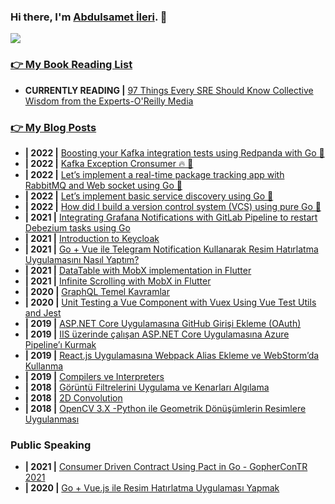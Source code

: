 ### Hi there, I'm [Abdulsamet İleri](https://www.linkedin.com/in/abdulsamet-ileri-839222121/). 👋 

<img src="https://visitor-badge.laobi.icu/badge?page_id=abdulsametileri.abdulsametileri" style="max-width:100%;">

### [👉 My Book Reading List](https://github.com/Abdulsametileri/my-reading-list)
- **CURRENTLY READING |** [97 Things Every SRE Should Know Collective Wisdom from the Experts-O'Reilly Media](https://www.amazon.com/Things-Every-SRE-Should-Know/dp/1492081493)

### [👉 My Blog Posts](https://abdulsamet-ileri.medium.com/)
- **| 2022 |** [Boosting your Kafka integration tests using Redpanda with Go 🚀](https://abdulsamet-ileri.medium.com/boosting-your-kafka-integration-tests-using-redpanda-with-go-247e4276c61d)
- **| 2022 |** [Kafka Exception Cronsumer 🔥 🚀](https://medium.com/trendyol-tech/kafka-exception-c-r-onsumer-37c459e4849d)
- **| 2022 |** [Let’s implement a real-time package tracking app with RabbitMQ and Web socket using Go 🚀](https://abdulsamet-ileri.medium.com/lets-implement-a-real-time-package-tracking-app-with-rabbitmq-and-web-socket-using-go-80f5a5ca5c55)
- **| 2022 |** [Let’s implement basic service discovery using Go 🚀](https://abdulsamet-ileri.medium.com/lets-implement-basic-service-discovery-using-go-d91c513883f6)
- **| 2022 |** [How did I build a version control system (VCS) using pure Go 🚀](https://medium.com/@abdulsamet-ileri/how-was-i-build-a-version-control-system-vcs-using-pure-go-83ec8ec5d4f4)
- **| 2021 |** [Integrating Grafana Notifications with GitLab Pipeline to restart Debezium tasks using Go](https://medium.com/modanisa-engineering/integrating-grafana-notifications-with-gitlab-pipeline-to-restart-debezium-tasks-using-go-1378c9eaf7b8)
- **| 2021 |** [Introduction to Keycloak](https://abdulsamet-ileri.medium.com/introduction-to-keycloak-227c3902754a)
- **| 2021 |** [Go + Vue ile Telegram Notification Kullanarak Resim Hatırlatma Uygulamasını Nasıl Yaptım?](https://abdulsamet-ileri.medium.com/go-vue-ile-telegram-notification-kullanarak-resim-hat%C4%B1rlatma-uygulamas%C4%B1n%C4%B1-nas%C4%B1l-yapt%C4%B1m-e7ab50bfe4ad)
- **| 2021 |** [DataTable with MobX implementation in Flutter](https://levelup.gitconnected.com/datatable-with-mobx-implementation-in-flutter-8c5994b118e1)
- **| 2021 |** [Infinite Scrolling with MobX in Flutter](https://medium.com/hardwareandro/infinite-scrolling-with-mobx-in-flutter-2973cc00fc29)
- **| 2020 |** [GraphQL Temel Kavramlar](https://abdulsamet-ileri.medium.com/graphql-temel-kavramlar-a5641e885296)
- **| 2020 |** [Unit Testing a Vue Component with Vuex Using Vue Test Utils and Jest](https://abdulsamet-ileri.medium.com/unit-testing-a-vue-component-with-vuex-using-vue-test-utils-and-jest-5433053535ec)
- **| 2019 |** [ASP.NET Core Uygulamasına GitHub Girişi Ekleme (OAuth)](https://abdulsamet-ileri.medium.com/asp-net-core-uygulamas%C4%B1na-github-giri%C5%9Fi-ekleme-oauth-574852cb2d53)
- **| 2019 |** [IIS üzerinde çalışan ASP.NET Core Uygulamasına Azure Pipeline’ı Kurmak](https://abdulsamet-ileri.medium.com/iis-%C3%BCzerinde-%C3%A7al%C4%B1%C5%9Fan-asp-net-core-uygulamas%C4%B1na-azure-pipeline%C4%B1-kurmak-ea50f451556)
- **| 2019 |** [React.js Uygulamasına Webpack Alias Ekleme ve WebStorm’da Kullanma](https://abdulsamet-ileri.medium.com/react-js-uygulamas%C4%B1na-webpack-alias-ekleme-ve-webstormda-kullanma-a7c47b6f0695)
- **| 2019 |** [Compilers ve Interpreters](https://abdulsamet-ileri.medium.com/compilers-ve-interpreters-eacd14a227c4)
- **| 2018 |** [Görüntü Filtrelerini Uygulama ve Kenarları Algılama](https://abdulsamet-ileri.medium.com/g%C3%B6r%C3%BCnt%C3%BC-filtrelerini-uygulama-ve-kenarlar%C4%B1-alg%C4%B1lama-21d42f194db4)
- **| 2018 |** [2D Convolution](https://abdulsamet-ileri.medium.com/2d-convolution-ced5d339aa5)
- **| 2018 |** [OpenCV 3.X -Python ile Geometrik Dönüşümlerin Resimlere Uygulanması](https://abdulsamet-ileri.medium.com/opencv-3-x-python-ile-geometrik-d%C3%B6n%C3%BC%C5%9F%C3%BCmlerin-resimlere-uygulanmas%C4%B1-2923ff14f4e7)

### Public Speaking
- **| 2021 |** [Consumer Driven Contract Using Pact in Go - GopherConTR 2021](https://www.youtube.com/watch?v=vkN6AFUa-5Y)
- **| 2020 |** [Go + Vue.js ile Resim Hatırlatma Uygulaması Yapmak](https://www.youtube.com/watch?v=YYvXWVRMpJw)

<!--
**Abdulsametileri/Abdulsametileri** is a ✨ _special_ ✨ repository because its `README.md` (this file) appears on your GitHub profile.

Here are some ideas to get you started:

- 🔭 I’m currently working on ...
- 🌱 I’m currently learning ...
- 👯 I’m looking to collaborate on ...
- 🤔 I’m looking for help with ...
- 💬 Ask me about ...
- 📫 How to reach me: ...
- 😄 Pronouns: ...
- ⚡ Fun fact: ...
-->
